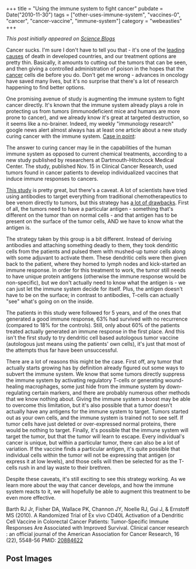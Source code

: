 +++
title = "Using the immune system to fight cancer"
pubdate = Date("2010-11-30")
tags = ["other-uses-immune-system", "vaccines-0", "cancer", "cancer-vaccine", "immune-system"]
category = "webeasties"
+++

_This post initially appeared on [Science Blogs](http://scienceblogs.com/webeasties)_

Cancer sucks. I'm sure I don't have to tell you that - it's one of the [leading causes](http://www.cdc.gov/nchs/fastats/lcod.htm) of death in developed countries, and our treatment options are pretty thin. Basically, it amounts to cutting out the tumors that can be seen, and then giving a controlled administration of poison in the hopes that the [cancer](/tag/cancer) cells die before you do. Don't get me wrong - advances in oncology have saved many lives, but it's no surprise that there's a lot of research happening to find better options.

One promising avenue of study is augmenting the immune system to fight cancer directly. It's known that the immune system already plays a role in protecting us from tumors (immunodeficient mice and humans are more prone to cancer), and we already know it's great at targeted destruction, so it seems like a no-brainer. Indeed, my weekly "immunology research" google news alert almost always has at least one article about a new study curing cancer with the immune system. [Case in point](http://goo.gl/32rF3):

The answer to curing cancer may lie in the capabilities of the human immune system as opposed to current chemical treatments, according to a new study published by researchers at Dartmouth-Hitchcock Medical Center. The study, published Nov. 15 in Clinical Cancer Research, used tumors found in cancer patients to develop individualized vaccines that induce immune responses to cancers.

[This study](http://clincancerres.aacrjournals.org/content/16/22/5548.abstract) is pretty great, but there's a caveat. 
A lot of scientists have tried using antibodies to target everything from traditional chemotherapeutics to bee venom directly to tumors, but this strategy has [a lot of drawbacks](http://scienceblogs.com/webeasties/2010/03/why_every_omg_weve_cured_cance.php). First of all, the tumors need to have a particular antigen - something that's different on the tumor than on normal cells - and that antigen has to be present on the surface of the tumor cells, AND we have to know what the antigen is.

The strategy taken by this group is a bit different. Instead of deriving antibodies and attaching something deadly to them, they took dendritic cells from the patients and pulsed them with mushed-up tumor cells along with some adjuvant to activate them. These dendritic cells were then given back to the patient, where they homed to lymph nodes and kick-started an immune response. In order for this treatment to work, the tumor still needs to have unique protein antigens (otherwise the immune response would be non-specific), but we don't actually need to know what the antigen is - we can just let the immune system decide for itself. Plus, the antigen doesn't have to be on the surface; in contrast to antibodies, T-cells can actually "see" what's going on on the inside.

The patients in this study were followed for 5 years, and of the ones that generated a good immune response, 63% had survived with no recurrence (compared to 18% for the controls). Still, only about 60% of the patients treated actually generated an immune response in the first place. And this isn't the first study to try dendritic cell based autologous tumor vaccine (autologous just means using the patients' own cells), it's just that most of the attempts thus far have been unsuccessful.

There are a lot of reasons this might be the case. First off, any tumor that actually starts growing has by definition already figured out some ways to subvert the immune system. We know that some tumors directly suppress the immune system by activating regulatory T-cells or generating wound-healing macrophages, some just hide from the immune system by down-regulating certain markers, and there are probably numerous other methods that we know nothing about. Giving the immune system a boost may be able to overcome this limitation, but it's also possible that a tumor doesn't actually have any antigens for the immune system to target. Tumors started out as your own cells, and the immune system is trained not to see self. If tumor cells have just deleted or over-expressed normal proteins, there would be nothing to target. 
Finally, it's possible that the immune system will target the tumor, but that the tumor will learn to escape. Every individual's cancer is unique, but within a particular tumor, there can also be a lot of variation. If the vaccine finds a particular antigen, it's quite possible that individual cells within the tumor will not be expressing that antigen (or express it at low levels), and those cells will then be selected for as the T-cells rush in and lay waste to their brethren.

Despite these caveats, it's still exciting to see this strategy working. As we learn more about the way that cancer develops, and how the immune system reacts to it, we will hopefully be able to augment this treatment to be even more effective.

Barth RJ Jr, Fisher DA, Wallace PK, Channon JY, Noelle RJ, Gui J, & Ernstoff MS (2010). A Randomized Trial of Ex vivo CD40L Activation of a Dendritic Cell Vaccine in Colorectal Cancer Patients: Tumor-Specific Immune Responses Are Associated with Improved Survival. Clinical cancer research : an official journal of the American Association for Cancer Research, 16 (22), 5548-56 PMID: [20884622](review)

      
  

 ## Post Images


